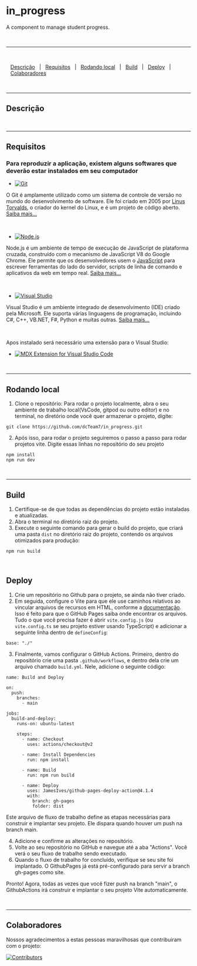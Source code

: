 
# in_progress

A component to manage student progress.

<br>

---

<br>

&nbsp;&nbsp;&nbsp;[Descrição](##descricao)&nbsp;&nbsp;&nbsp;|&nbsp;&nbsp;&nbsp;[Requisitos](#requisitos)&nbsp;&nbsp;&nbsp;|&nbsp;&nbsp;&nbsp;[Rodando local](##local)&nbsp;&nbsp;&nbsp;|&nbsp;&nbsp;&nbsp;[Build](##build)&nbsp;&nbsp;&nbsp;|&nbsp;&nbsp;&nbsp;[Deploy](##deploy)&nbsp;&nbsp;&nbsp;|&nbsp;&nbsp;&nbsp;[Colaboradores](##colaboradores)&nbsp;&nbsp;&nbsp;

<br>

---

## Descrição <a name="descricao"></a>

<br>

---

## Requisitos <a name="requisitos"></a>

### Para reproduzir a aplicação, existem alguns softwares que deverão estar instalados em seu computador

- [![Git](https://img.shields.io/badge/Git-Repository-orange.svg)](https://git-scm.com/)

O Git é amplamente utilizado como um sistema de controle de versão no mundo do desenvolvimento de software. Ele foi criado em 2005 por <a href="https://github.com/torvalds">Linus Torvalds</a>, o criador do kernel do Linux, e é um projeto de código aberto. <a href="https://git-scm.com/book/pt-br/v2/Come%C3%A7ando-Uma-Breve-Hist%C3%B3ria-do-Git">Saiba mais...</a>

<br>

- [![Node.js](https://img.shields.io/badge/Node.js-Download-brightgreen)](https://nodejs.org/en/download/)

Node.js é um ambiente de tempo de execução de JavaScript de plataforma cruzada, construído com o mecanismo de JavaScript V8 do Google Chrome. Ele permite que os desenvolvedores usem o <a href="https://github.com/topics/javascript">JavaScript</a> para escrever ferramentas do lado do servidor, scripts de linha de comando e aplicativos da web em tempo real. <a href="https://pt.wikipedia.org/wiki/Node.js">Saiba mais...</a>

<br>

- [![Visual Studio](https://img.shields.io/badge/Visual%20Studio-Download-blue.svg)](https://visualstudio.microsoft.com/downloads/)

Visual Studio é um ambiente integrado de desenvolvimento (IDE) criado pela Microsoft. Ele suporta várias linguagens de programação, incluindo C#, C++, VB.NET, F#, Python e muitas outras. <a href="https://learn.microsoft.com/pt-br/visualstudio/get-started/visual-studio-ide?view=vs-2022">Saiba mais...</a>

<br>

Apos instalado será necessário uma extensão para o Visual Studio:

- [![MDX Extension for Visual Studio Code](https://img.shields.io/visual-studio-marketplace/v/silvenon.mdx?label=MDX%20Extension&color=blue)](https://marketplace.visualstudio.com/items?itemName=silvenon.mdx)

<br>

---

## Rodando local <a name="local"></a>

1. Clone o repositório: 
  Para rodar o projeto localmente, abra o seu ambiente de trabalho local(VsCode, gitpod ou outro editor) e no terminal, no diretório onde você quer armazenar o projeto, digite:  
  ```suggestion
  git clone https://github.com/dcTeam7/in_progress.git
  ``` 
2. Após isso, para rodar o projeto seguiremos o passo a passo para rodar projetos vite. Digite essas linhas no repositório do seu projeto
```suggestion
npm install
npm run dev
```


<br>

---

## Build <a name="build"></a>

1. Certifique-se de que todas as dependências do projeto estão instaladas e atualizadas.
2. Abra o terminal no diretório raiz do projeto.
3. Execute o seguinte comando para gerar o build do projeto, que criará uma pasta `dist` no diretório raiz do projeto, contendo os arquivos otimizados para produção:

```suggestion
npm run build
```

<br>

## Deploy <a name="deploy"></a>


1. Crie um repositório no Github para o projeto, se ainda não tiver criado.
2. Em seguida, configure o Vite para que ele use caminhos relativos ao vincular arquivos de recursos em HTML, conforme a [documentação](https://pt.vitejs.dev/config/shared-options.html). Isso é feito para que o GitHub Pages saiba onde encontrar os arquivos. Tudo o que você precisa fazer é abrir `vite.config.js` (ou `vite.config.ts` se seu projeto estiver usando TypeScript) e adicionar a seguinte linha dentro de `defineConfig`:

```suggestion
base: "./"
```

3. Finalmente, vamos configurar o GitHub Actions. Primeiro, dentro do repositório crie uma pasta `.github/workflows`, e dentro dela crie um arquivo chamado `build.yml`. Nele, adicione o seguinte código:

```suggestion
name: Build and Deploy

on:
  push:
    branches:
      - main

jobs:
  build-and-deploy:
    runs-on: ubuntu-latest

    steps:
      - name: Checkout
        uses: actions/checkout@v2

      - name: Install Dependencies
        run: npm install

      - name: Build
        run: npm run build

      - name: Deploy
        uses: JamesIves/github-pages-deploy-action@4.1.4
        with:
          branch: gh-pages
          folder: dist
```

Este arquivo de fluxo de trabalho define as etapas necessárias para construir e implantar seu projeto. Ele dispara quando houver um push na branch main.

4. Adicione e confirme as alterações no repositório.
5. Volte ao seu repositório no GitHub e navegue até a aba "Actions". Você verá o seu fluxo de trabalho sendo executado.
6. Quando o fluxo de trabalho for concluído, verifique se seu site foi implantado. O GithubPages já está pré-configurado para servir a branch gh-pages como site.

Pronto! Agora, todas as vezes que você fizer push na branch "main", o GithubActions irá construir e implantar o seu projeto Vite automaticamente.

<br>

---

## Colaboradores <a name="colaboradores"></a>

Nossos agradecimentos a estas pessoas maravilhosas que contribuiram com o projeto:

[![Contributors](https://contributors-img.web.app/image?repo=dcteam7/in_progress)](https://github.com/dcteam7/in_progress/graphs/contributors)
